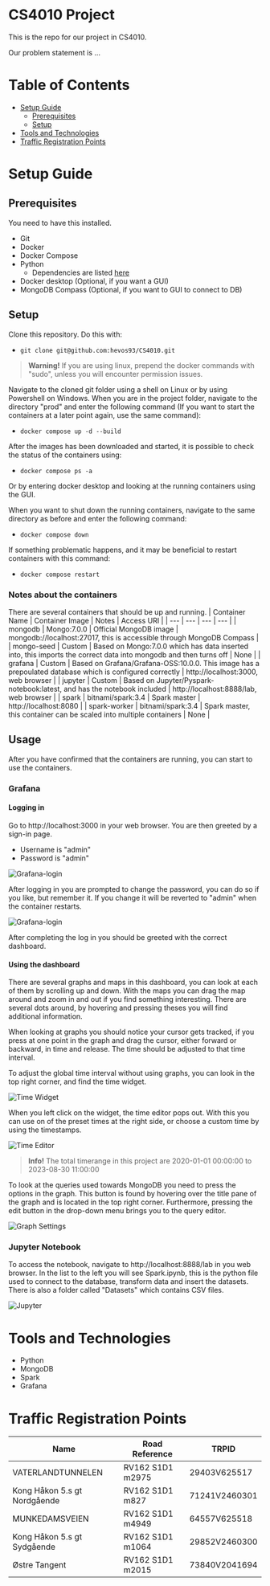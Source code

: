 # CS4010 Project

This is the repo for our project in CS4010.

Our problem statement is ...

# Table of Contents

- [Setup Guide](#setup-guide)
  - [Prerequisites](#prerequisites)
  - [Setup](#setup)
- [Tools and Technologies](#tools-and-technologies)
- [Traffic Registration Points](#traffic-registration-points)

# Setup Guide

## Prerequisites

You need to have this installed.

- Git
- Docker
- Docker Compose
- Python
  - Dependencies are listed [here](dev/preprocessing-scripts/dependencies.md)
- Docker desktop (Optional, if you want a GUI)
- MongoDB Compass (Optional, if you want to GUI to connect to DB)

## Setup

Clone this repository. Do this with:

- `git clone git@github.com:hevos93/CS4010.git`

> **Warning!**
> If you are using linux, prepend the docker commands with "sudo", unless you will encounter permission issues.

Navigate to the cloned git folder using a shell on Linux or by using Powershell on Windows. When you are in the project folder, navigate to the directory "prod" and enter the following command (If you want to start the containers at a later point again, use the same command):

- `docker compose up -d --build`

After the images has been downloaded and started, it is possible to check the status of the containers using:

- `docker compose ps -a`

Or by entering docker desktop and looking at the running containers using the GUI.

When you want to shut down the running containers, navigate to the same directory as before and enter the following command:

- `docker compose down`

If something problematic happens, and it may be beneficial to restart containers with this command:

- `docker compose restart`

### Notes about the containers

There are several containers that should be up and running.
| Container Name | Container Image | Notes | Access URI |
| --- | --- | --- | --- |
| mongodb | Mongo:7.0.0 | Official MongoDB image | mongodb://localhost:27017, this is accessible through MongoDB Compass |
| mongo-seed | Custom | Based on Mongo:7.0.0 which has data inserted into, this imports the correct data into mongodb and then turns off | None |
| grafana | Custom | Based on Grafana/Grafana-OSS:10.0.0. This image has a prepoulated database which is configured correctly | http://localhost:3000, web browser |
| jupyter | Custom | Based on Jupyter/Pyspark-notebook:latest, and has the notebook included | http://localhost:8888/lab, web browser |
| spark | bitnami/spark:3.4 | Spark master | http://localhost:8080 |
| spark-worker | bitnami/spark:3.4 | Spark master, this container can be scaled into multiple containers | None |

## Usage

After you have confirmed that the containers are running, you can start to use the containers.

### Grafana

#### Logging in

Go to http://localhost:3000 in your web browser. You are then greeted by a sign-in page.

- Username is "admin"
- Password is "admin"

![Grafana-login](media/grafana-login.png)

After logging in you are prompted to change the password, you can do so if you like, but remember it. If you change it will be reverted to "admin" when the container restarts.

![Grafana-login](media/grafana-new-pass.png)

After completing the log in you should be greeted with the correct dashboard.

#### Using the dashboard

There are several graphs and maps in this dashboard, you can look at each of them by scrolling up and down. With the maps you can drag the map around and zoom in and out if you find something interesting. There are several dots around, by hovering and pressing theses you will find additional information.

When looking at graphs you should notice your cursor gets tracked, if you press at one point in the graph and drag the cursor, either forward or backward, in time and release. The time should be adjusted to that time interval.

To adjust the global time interval without using graphs, you can look in the top right corner, and find the time widget.

![Time Widget](media/grafana-time-widget.png)

When you left click on the widget, the time editor pops out. With this you can use on of the preset times at the right side, or choose a custom time by using the timestamps.

![Time Editor](media/grafana-time-editor.png)

> **Info!**
> The total timerange in this project are 2020-01-01 00:00:00 to 2023-08-30 11:00:00

To look at the queries used towards MongoDB you need to press the options in the graph. This button is found by hovering over the title pane of the graph and is located in the top right corner. Furthermore, pressing the edit button in the drop-down menu brings you to the query editor.

![Graph Settings](media/grafana-graph-settings.png)

### Jupyter Notebook

To access the notebook, navigate to http://localhost:8888/lab in you web browser.
In the list to the left you will see Spark.ipynb, this is the python file used to connect to the database, transform data and insert the datasets. There is also a folder called "Datasets" which contains CSV files.

![Jupyter](media/jupyter.png)

# Tools and Technologies

- Python
- MongoDB
- Spark
- Grafana

# Traffic Registration Points

| Name                         | Road Reference   | TRPID         |
| ---------------------------- | ---------------- | ------------- |
| VATERLANDTUNNELEN            | RV162 S1D1 m2975 | 29403V625517  |
| Kong Håkon 5.s gt Nordgående | RV162 S1D1 m827  | 71241V2460301 |
| MUNKEDAMSVEIEN               | RV162 S1D1 m4949 | 64557V625518  |
| Kong Håkon 5.s gt Sydgående  | RV162 S1D1 m1064 | 29852V2460300 |
| Østre Tangent                | RV162 S1D1 m2015 | 73840V2041694 |
